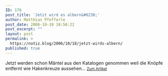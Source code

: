 ```yaml
---
ID: 176
post_title: 'Jetzt wird es albern&#8230;'
author: Matthias Pfefferle
post_date: 2006-10-18 18:56:22
post_excerpt: ""
layout: post
permalink: >
  https://notiz.blog/2006/10/18/jetzt-wirds-albern/
published: true
---
```

Jetzt werden schon Mäntel aus den Katalogen genommen weil die Knöpfe entfernt wie Hakenkreuze aussehen...
<small><a href="http://www.n-tv.de/722553.html">Zum Artikel</a></small>